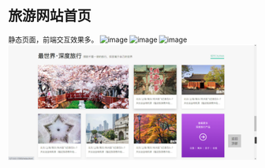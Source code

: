 # 旅游网站首页
静态页面，前端交互效果多。
![image](https://pic.imgdb.cn/item/60dd838b5132923bf8549718.png)
![image](https://pic.imgdb.cn/item/60dd82f95132923bf8515d56.png)
![image](https://pic.imgdb.cn/item/60dd83bf5132923bf855b66e.png)
![image](https://github.com/beyondszk/webParking/blob/main/img/4.png?raw=true)
